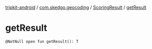[tripkit-android](../../index.md) / [com.skedgo.geocoding](../index.md) / [ScoringResult](index.md) / [getResult](./get-result.md)

# getResult

`@NotNull open fun getResult(): T`